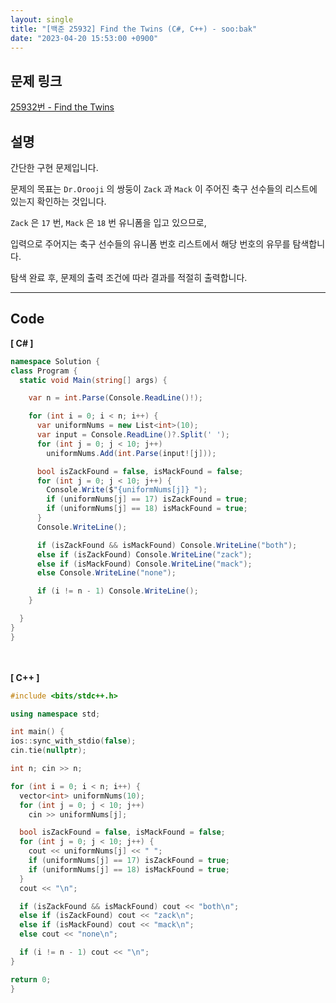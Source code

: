 ```yaml
---
layout: single
title: "[백준 25932] Find the Twins (C#, C++) - soo:bak"
date: "2023-04-20 15:53:00 +0900"
---
```


## 문제 링크
  [25932번 - Find the Twins](https://www.acmicpc.net/problem/25932)

## 설명
간단한 구현 문제입니다. <br>

문제의 목표는 `Dr.Orooji` 의 쌍둥이 `Zack` 과 `Mack` 이 주어진 축구 선수들의 리스트에 있는지 확인하는 것입니다. <br>

`Zack` 은 `17` 번, `Mack` 은 `18` 번 유니폼을 입고 있으므로, <br>

입력으로 주어지는 축구 선수들의 유니폼 번호 리스트에서 해당 번호의 유무를 탐색합니다. <br>

탐색 완료 후, 문제의 출력 조건에 따라 결과를 적절히 출력합니다. <br>

- - -

## Code
<b>[ C# ] </b>
<br>

  ```c#
namespace Solution {
  class Program {
    static void Main(string[] args) {

      var n = int.Parse(Console.ReadLine()!);

      for (int i = 0; i < n; i++) {
        var uniformNums = new List<int>(10);
        var input = Console.ReadLine()?.Split(' ');
        for (int j = 0; j < 10; j++)
          uniformNums.Add(int.Parse(input![j]));

        bool isZackFound = false, isMackFound = false;
        for (int j = 0; j < 10; j++) {
          Console.Write($"{uniformNums[j]} ");
          if (uniformNums[j] == 17) isZackFound = true;
          if (uniformNums[j] == 18) isMackFound = true;
        }
        Console.WriteLine();

        if (isZackFound && isMackFound) Console.WriteLine("both");
        else if (isZackFound) Console.WriteLine("zack");
        else if (isMackFound) Console.WriteLine("mack");
        else Console.WriteLine("none");

        if (i != n - 1) Console.WriteLine();
      }

    }
  }
}
  ```
<br><br>
<b>[ C++ ] </b>
<br>

  ```c++
#include <bits/stdc++.h>

using namespace std;

int main() {
  ios::sync_with_stdio(false);
  cin.tie(nullptr);

  int n; cin >> n;

  for (int i = 0; i < n; i++) {
    vector<int> uniformNums(10);
    for (int j = 0; j < 10; j++)
      cin >> uniformNums[j];

    bool isZackFound = false, isMackFound = false;
    for (int j = 0; j < 10; j++) {
      cout << uniformNums[j] << " ";
      if (uniformNums[j] == 17) isZackFound = true;
      if (uniformNums[j] == 18) isMackFound = true;
    }
    cout << "\n";

    if (isZackFound && isMackFound) cout << "both\n";
    else if (isZackFound) cout << "zack\n";
    else if (isMackFound) cout << "mack\n";
    else cout << "none\n";

    if (i != n - 1) cout << "\n";
  }

  return 0;
}
  ```
